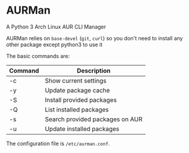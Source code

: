 # AURMan
A Python 3 Arch Linux AUR CLI Manager

AURMan relies on `base-devel` (`git`, `curl`) so you don't need to install any other package except python3 to use it

The basic commands are:

| Command | Description                     |
|---------|---------------------------------|
| -c      | Show current settings           |
| -y      | Update package cache            |
| -S      | Install provided packages       |
| -Q      | List installed packages         |
| -s      | Search provided packages on AUR |
| -u      | Update installed packages       |

The configuration file is `/etc/aurman.conf`.
